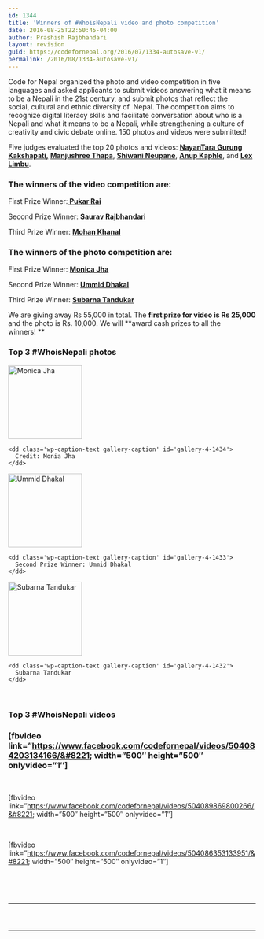 ```yaml
---
id: 1344
title: 'Winners of #WhoisNepali video and photo competition'
date: 2016-08-25T22:50:45-04:00
author: Prashish Rajbhandari
layout: revision
guid: https://codefornepal.org/2016/07/1334-autosave-v1/
permalink: /2016/08/1334-autosave-v1/
---
```

Code for Nepal organized the photo and video competition in five languages and asked applicants to submit videos answering what it means to be a Nepali in the 21st century, and submit photos that reflect the social, cultural and ethnic diversity of  Nepal. The competition aims to recognize digital literacy skills and facilitate conversation about who is a Nepali and what it means to be a Nepali, while strengthening a culture of creativity and civic debate online. 150 photos and videos were submitted!

<span style="font-weight: 400;">Five judges evaluated the top 20 photos and videos: </span>[**NayanTara Gurung Kakshapati,**](https://twitter.com/NTGKTM) [**Manjushree Thapa**](https://twitter.com/manjushreethapa)<span style="font-weight: 400;">, </span>[**Shiwani Neupane**](https://twitter.com/ShiwaniNeupane)<span style="font-weight: 400;">, </span>[**Anup Kaphle**](https://twitter.com/AnupKaphle)<span style="font-weight: 400;">, and </span>[**Lex Limbu**](https://twitter.com/lexlimbu)<span style="font-weight: 400;">.</span>

### **The winners of the video competition are:**

<p style="text-align: justify;">
  First Prize Winner:<a href="https://www.facebook.com/codefornepal/videos/504084203134166/"><strong> Pukar Rai</strong></a>
</p>

<p style="text-align: justify;">
  <span style="font-weight: 400;"> Second Prize Winner: <a href="https://www.facebook.com/codefornepal/videos/504089869800266/"><strong>Saurav Rajbhandari</strong></a></span>
</p>

<p style="text-align: justify;">
  <span style="font-weight: 400;">Third Prize Winner: <a href="https://www.facebook.com/codefornepal/videos/504086353133951/"><strong>Mohan Khanal</strong></a></span>
</p>

### **The winners of the photo competition are:**

First Prize Winner: [**Monica Jha**](https://www.facebook.com/codefornepal/photos/ms.c.eJw9j9sNxEAMAjs6~_cV6039jF5lgKT~_jwYSFwwyJsAqD~;zBcPlz4GDmcKf~_Q~_~_N8E428JQ72iTvGl~;Jlt9~;PQ~;7Qbz~;7Wvfo4aN8Fu~_v~;OEek~;fxse8p9mH3TN53r3O~;~_vKSdQ~;uP7uf~;7f7B691P7c~-.bps.a.515005275375392.1073741835.201272103415379/515005532042033/?type=3&theater)

<span style="font-weight: 400;">Second Prize Winner: <a href="https://www.facebook.com/codefornepal/photos/ms.c.eJw9j9sNxEAMAjs6~_cV6039jF5lgKT~_jwYSFwwyJsAqD~;zBcPlz4GDmcKf~_Q~_~_N8E428JQ72iTvGl~;Jlt9~;PQ~;7Qbz~;7Wvfo4aN8Fu~_v~;OEek~;fxse8p9mH3TN53r3O~;~_vKSdQ~;uP7uf~;7f7B691P7c~-.bps.a.515005275375392.1073741835.201272103415379/515005525375367/?type=3&theater"><strong>Ummid Dhakal</strong></a></span>

<span style="font-weight: 400;">Third Prize Winner: <a href="https://www.facebook.com/codefornepal/photos/ms.c.eJw9j9sNxEAMAjs6~_cV6039jF5lgKT~_jwYSFwwyJsAqD~;zBcPlz4GDmcKf~_Q~_~_N8E428JQ72iTvGl~;Jlt9~;PQ~;7Qbz~;7Wvfo4aN8Fu~_v~;OEek~;fxse8p9mH3TN53r3O~;~_vKSdQ~;uP7uf~;7f7B691P7c~-.bps.a.515005275375392.1073741835.201272103415379/515005352042051/?type=3&theater"><strong>Subarna Tandukar</strong></a></span>

<span style="font-weight: 400;">We are giving away Rs 55,000 in total. The </span>**first prize for video is Rs 25,000** <span style="font-weight: 400;">and the photo is Rs. 10,000. We will </span>**award cash prizes to all the winners! **

### **Top 3 #WhoisNepali photos**

<div id='gallery-4' class='gallery galleryid-1344 gallery-columns-3 gallery-size-thumbnail'>
  <dl class='gallery-item'>
    <dt class='gallery-icon landscape'>
      <a href='https://codefornepal.org/1133-monicajhaf/'><img width="150" height="150" src="https://codefornepal.org/wp-content/uploads/2016/08/1133-MonicaJhaF-150x150.jpeg" class="attachment-thumbnail size-thumbnail" alt="Monica Jha" aria-describedby="gallery-4-1434" /></a>
    </dt>
    
    <dd class='wp-caption-text gallery-caption' id='gallery-4-1434'>
      Credit: Monia Jha
    </dd>
  </dl>
  
  <dl class='gallery-item'>
    <dt class='gallery-icon landscape'>
      <a href='https://codefornepal.org/1118-ummiddhakalm/'><img width="150" height="150" src="https://codefornepal.org/wp-content/uploads/2016/08/1118-UmmidDhakalM-150x150.jpeg" class="attachment-thumbnail size-thumbnail" alt="Ummid Dhakal" aria-describedby="gallery-4-1433" /></a>
    </dt>
    
    <dd class='wp-caption-text gallery-caption' id='gallery-4-1433'>
      Second Prize Winner: Ummid Dhakal
    </dd>
  </dl>
  
  <dl class='gallery-item'>
    <dt class='gallery-icon landscape'>
      <a href='https://codefornepal.org/143-subarnatandukarm/'><img width="150" height="150" src="https://codefornepal.org/wp-content/uploads/2016/08/143-SubarnaTandukarM-150x150.jpeg" class="attachment-thumbnail size-thumbnail" alt="Subarna Tandukar" aria-describedby="gallery-4-1432" /></a>
    </dt>
    
    <dd class='wp-caption-text gallery-caption' id='gallery-4-1432'>
      Subarna Tandukar
    </dd>
  </dl>
  
  <br style="clear: both" />
</div>

### **Top 3 #WhoisNepali videos**

### [fbvideo link=&#8221;https://www.facebook.com/codefornepal/videos/504084203134166/&#8221; width=&#8221;500&#8243; height=&#8221;500&#8243; onlyvideo=&#8221;1&#8243;]

&nbsp;

[fbvideo link=&#8221;https://www.facebook.com/codefornepal/videos/504089869800266/&#8221; width=&#8221;500&#8243; height=&#8221;500&#8243; onlyvideo=&#8221;1&#8243;]

&nbsp;

[fbvideo link=&#8221;https://www.facebook.com/codefornepal/videos/504086353133951/&#8221; width=&#8221;500&#8243; height=&#8221;500&#8243; onlyvideo=&#8221;1&#8243;]

&nbsp;

&nbsp;

* * *

### 

&nbsp;

* * *

### 

&nbsp;